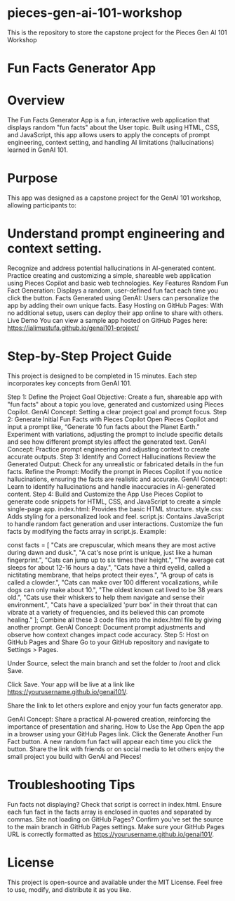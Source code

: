 # pieces-gen-ai-101-workshop
This is the repository to store the capstone project for the Pieces Gen AI 101 Workshop

# Fun Facts Generator App
# Overview
The Fun Facts Generator App is a fun, interactive web application that displays random "fun facts" about the User topic. Built using HTML, CSS, and JavaScript, this app allows users to apply the concepts of prompt engineering, context setting, and handling AI limitations (hallucinations) learned in GenAI 101.

# Purpose
This app was designed as a capstone project for the GenAI 101 workshop, allowing participants to:

# Understand prompt engineering and context setting.
Recognize and address potential hallucinations in AI-generated content.
Practice creating and customizing a simple, shareable web application using Pieces Copilot and basic web technologies.
Key Features
Random Fun Fact Generation: Displays a random, user-defined fun fact each time you click the button.
Facts Generated using GenAI: Users can personalize the app by adding their own unique facts.
Easy Hosting on GitHub Pages: With no additional setup, users can deploy their app online to share with others.
Live Demo
You can view a sample app hosted on GitHub Pages here: https://ialimustufa.github.io/genai101-project/

# Step-by-Step Project Guide
This project is designed to be completed in 15 minutes. Each step incorporates key concepts from GenAI 101.

Step 1: Define the Project Goal
Objective: Create a fun, shareable app with "fun facts" about a topic you love, generated and customized using Pieces Copilot.
GenAI Concept: Setting a clear project goal and prompt focus.
Step 2: Generate Initial Fun Facts with Pieces Copilot
Open Pieces Copilot and input a prompt like, “Generate 10 fun facts about the Planet Earth.”
Experiment with variations, adjusting the prompt to include specific details and see how different prompt styles affect the generated text.
GenAI Concept: Practice prompt engineering and adjusting context to create accurate outputs.
Step 3: Identify and Correct Hallucinations
Review the Generated Output: Check for any unrealistic or fabricated details in the fun facts.
Refine the Prompt: Modify the prompt in Pieces Copilot if you notice hallucinations, ensuring the facts are realistic and accurate.
GenAI Concept: Learn to identify hallucinations and handle inaccuracies in AI-generated content.
Step 4: Build and Customize the App
Use Pieces Copilot to generate code snippets for HTML, CSS, and JavaScript to create a simple single-page app.
index.html: Provides the basic HTML structure.
style.css: Adds styling for a personalized look and feel.
script.js: Contains JavaScript to handle random fact generation and user interactions.
Customize the fun facts by modifying the facts array in script.js.
Example:

const facts = [
            "Cats are crepuscular, which means they are most active during dawn and dusk.",
            "A cat's nose print is unique, just like a human fingerprint.",
            "Cats can jump up to six times their height.",
            "The average cat sleeps for about 12-16 hours a day.",
            "Cats have a third eyelid, called a nictitating membrane, that helps protect their eyes.",
            "A group of cats is called a clowder.",
            "Cats can make over 100 different vocalizations, while dogs can only make about 10.",
            "The oldest known cat lived to be 38 years old.",
            "Cats use their whiskers to help them navigate and sense their environment.",
            "Cats have a specialized 'purr box' in their throat that can vibrate at a variety of frequencies, and its believed this can promote healing."
        ];
Combine all these 3 code files into the index.html file by giving another prompt.
GenAI Concept: Document prompt adjustments and observe how context changes impact code accuracy.
Step 5: Host on GitHub Pages and Share
Go to your GitHub repository and navigate to Settings > Pages.

Under Source, select the main branch and set the folder to /root and click Save.

Click Save. Your app will be live at a link like https://yourusername.github.io/genai101/.

Share the link to let others explore and enjoy your fun facts generator app.

GenAI Concept: Share a practical AI-powered creation, reinforcing the importance of presentation and sharing.
How to Use the App
Open the app in a browser using your GitHub Pages link.
Click the Generate Another Fun Fact button.
A new random fun fact will appear each time you click the button.
Share the link with friends or on social media to let others enjoy the small project you build with GenAI and Pieces!
# Troubleshooting Tips
Fun facts not displaying?
Check that script is correct in index.html.
Ensure each fun fact in the facts array is enclosed in quotes and separated by commas.
Site not loading on GitHub Pages?
Confirm you’ve set the source to the main branch in GitHub Pages settings.
Make sure your GitHub Pages URL is correctly formatted as https://yourusername.github.io/genai101/.
# License
This project is open-source and available under the MIT License. Feel free to use, modify, and distribute it as you like.
